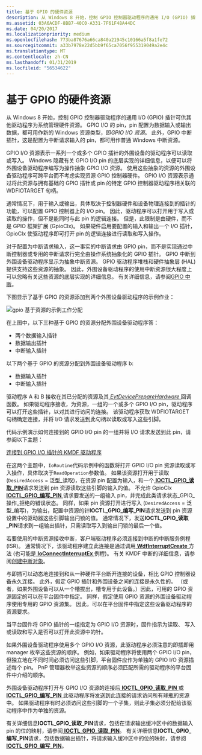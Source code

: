 ```yaml
---
title: 基于 GPIO 的硬件资源
description: 从 Windows 8 开始，控制 GPIO 控制器驱动程序的通用 I/O (GPIO) 插针可供其他驱动程序为系统管理硬件资源。
ms.assetid: 03A6ACDF-8BB7-40C0-A331-7F61F48A44DC
ms.date: 04/20/2017
ms.localizationpriority: medium
ms.openlocfilehash: 773ba87676a66ca840a21945c10166a5f8a1fe72
ms.sourcegitcommit: a33b7978e22d5bb9f65ca7056f955319049a2e4c
ms.translationtype: MT
ms.contentlocale: zh-CN
ms.lasthandoff: 01/31/2019
ms.locfileid: "56534622"
---
```

# <a name="gpio-based-hardware-resources"></a>基于 GPIO 的硬件资源


从 Windows 8 开始，控制 GPIO 控制器驱动程序的通用 I/O (GPIO) 插针可供其他驱动程序为系统管理硬件资源。 GPIO I/O 的 pin，pin 配置为数据输入或输出数据，都可用作新的 Windows 资源类型，即*GPIO I/O 资源*。 此外，GPIO 中断插针，这是配置为中断请求输入的 pin，都可用作普通 Windows 中断资源。

GPIO I/O 资源表示一系列一个或多个 GPIO 插针的外围设备的驱动程序可以读取或写入。 Windows 隐藏有关 GPIO I/O pin 的底层实现的详细信息，以便可以将外围设备驱动程序编写为操作抽象 GPIO I/O 资源。 使用这些抽象的资源的外围设备驱动程序可跨平台而不考虑实现资源 GPIO 控制器硬件。 GPIO I/O 资源表示通过将此资源与拥有基础的 GPIO 插针或 pin 的特定 GPIO 控制器驱动程序相关联的 WDFIOTARGET 句柄。

通常情况下，用于输入或输出，具体取决于控制器硬件和设备物理连接到的插针的功能，可以配置 GPIO 控制器上的 I/O pin。 因此，驱动程序可以打开用于写入或读取的操作，但不是能同时与此 pin 的逻辑连接。 但是，此限制是由硬件，而不是 GPIO 框架扩展 (GpioClx)。 如果硬件启用要配置的输入和输出一个 I/O 插针，GpioClx 使驱动程序即可打开 pin 的逻辑连接进行读取和写入操作。

对于配置为中断请求输入，这一事实的中断请求由 GPIO pin，而不是实现通过中断控制器或专用的中断请求行完全由操作系统抽象化的 GPIO 插针。 GPIO 中断到外围设备驱动程序显示为抽象中断资源。 GPIO 驱动程序堆栈和硬件抽象层 (HAL) 提供支持这些资源的抽象。 因此，外围设备驱动程序的使用中断资源很大程度上可以忽略有关这些资源的底层实现的详细信息。 有关详细信息，请参阅[GPIO 中断](https://msdn.microsoft.com/library/windows/hardware/hh406467)。

下图显示了基于 GPIO 的资源添加到两个外围设备驱动程序的示例作业：

![gpio 基于资源的示例工作分配](images/gpioresources.png)

在上图中，以下三种基于 GPIO 的资源分配外围设备驱动程序答：

-   两个数据输入插针
-   数据输出插针
-   中断输入插针

以下两个基于 GPIO 的资源分配到外围设备驱动程序 b:

-   数据输入插针
-   中断输入插针

驱动程序 A 和 B 接收在其已分配的资源及其[ *EvtDevicePrepareHardware* ](https://msdn.microsoft.com/library/windows/hardware/ff540880)回调函数。 如果驱动程序接收，为资源，一组的一个或多个 GPIO I/O pin，驱动程序可以打开这些插针，以对其进行访问的连接。 该驱动程序获取 WDFIOTARGET 句柄确定连接，并将 I/O 请求发送到此句柄以读取或写入这些引脚。

代码示例演示如何连接到的 GPIO I/O pin 的一组并将 I/O 请求发送到此 pin，请参阅以下主题：

[连接到 GPIO I/O 插针的 KMDF 驱动程序](https://msdn.microsoft.com/library/windows/hardware/hh406474)

在这两个主题中，`IoRoutine`代码示例中的函数将打开 GPIO I/O pin 资源读取或写入操作，具体取决于`ReadOperation`参数值。 如果该资源打开用于读取 (`DesiredAccess` = 泛型\_读取)，在资源 pin 配置为输入，和一个[ **IOCTL\_GPIO\_读取\_PIN**](https://msdn.microsoft.com/library/windows/hardware/hh406483)请求发送到 pin 资源读取这些引脚的输入的值。 不允许 GpioClx [ **IOCTL\_GPIO\_编写\_PIN** ](https://msdn.microsoft.com/library/windows/hardware/hh406487)请求要发送的一组输入 pin，并完成此类请求状态\_GPIO\_操作\_拒绝的错误状态。 同样，如果 pin 资源打开进行写入 (`DesiredAccess` = 泛型\_编写)，为输出，配置中资源的针**IOCTL\_GPIO\_编写\_PIN**请求发送到 pin 资源设置中的驱动器这些引脚输出闩锁的值。 通常情况下，发送**IOCTL\_GPIO\_读取\_PIN**请求到一组输出插针，只需读取写入到输出闩锁的最后一个值。

若要使用的中断资源接收中断，客户端驱动程序必须连接到中断的中断服务例程 (ISR)。 通常情况下，该驱动程序建立此连接是通过调用[ **WdfInterruptCreate** ](https://msdn.microsoft.com/library/windows/hardware/ff547345)方法 (也可能是[ **IoConnectInterruptEx** ](https://msdn.microsoft.com/library/windows/hardware/ff548378)例程)。 有关 KMDF 中断的详细信息，请参阅[创建中断对象](https://msdn.microsoft.com/library/windows/hardware/ff540757)。

与即插可以动态地连接到和从一种硬件平台断开连接的设备，相比 GPIO 控制器设备永久连接。 此外，假定 GPIO 插针和外围设备之间的连接是永久性的。 （或者，如果外围设备可以从一个槽拔出，槽专用于此设备。）因此，可用的 GPIO 资源固定的可以在平台固件中指定。 同样，假定使用 GPIO 资源的外围设备驱动程序使用专用的 GPIO 资源集。 因此，可以在平台固件中指定这些设备驱动程序的资源要求。

当平台固件将 GPIO 插针的一组指定为 GPIO I/O 资源时，固件指示为读取、 写入或读取和写入是否可以打开此资源中的针。

如果外围设备驱动程序使用多个 GPIO I/O 资源，此驱动程序必须注意的即插即用 manager 枚举这些资源的顺序。 例如，如果驱动程序将使用两个 GPIO I/O pin，但独立地在不同时间必须访问这些引脚，平台固件应作为单独的 GPIO I/O 资源描述每个 pin。 PnP 管理器枚举这些资源的顺序必须匹配所需的驱动程序的平台固件中介绍的顺序。

外围设备驱动程序打开与 GPIO I/O 资源的连接后[ **IOCTL\_GPIO\_读取\_PIN** ](https://msdn.microsoft.com/library/windows/hardware/hh406483)或[ **IOCTL\_GPIO\_编写\_PIN** ](https://msdn.microsoft.com/library/windows/hardware/hh406487)此驱动程序将发送到此连接的请求访问所有球瓶的资源中。 如果驱动程序有时必须访问这些引脚的一个子集，则此子集必须分配给该驱动程序中作为单独的资源。

有关详细信息**IOCTL\_GPIO\_读取\_PIN**请求，包括在请求输出缓冲区中的数据输入 pin 的位的映射，请参阅[ **IOCTL\_GPIO\_读取\_PIN**](https://msdn.microsoft.com/library/windows/hardware/hh406483)。 有关详细信息**IOCTL\_GPIO\_编写\_PIN**请求，包括数据输出插针，将请求输入缓冲区中的位的映射，请参阅[ **IOCTL\_GPIO\_编写\_PIN**](https://msdn.microsoft.com/library/windows/hardware/hh406487)。

 

 




